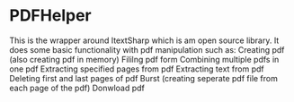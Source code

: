 # PDFHelper
This is the wrapper around ItextSharp which is am open source library. It does some basic functionality with pdf manipulation such as:
Creating pdf (also creating pdf in memory)
Fililng pdf form
Combining multiple pdfs in one pdf
Extracting specified pages from pdf
Extracting text from pdf
Deleting first and last pages of pdf
Burst (creating seperate pdf file from each page of the pdf)
Donwload pdf
